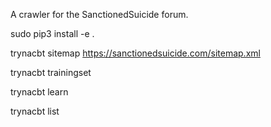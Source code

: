 A crawler for the SanctionedSuicide forum.

sudo pip3 install -e .

trynacbt sitemap https://sanctionedsuicide.com/sitemap.xml

trynacbt trainingset

trynacbt learn

trynacbt list
